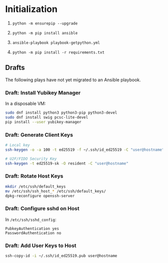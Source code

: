 # Initialization

1. `python -m ensurepip --upgrade`

2. `python -m pip install ansible`

3. `ansible-playbook playbook-getpython.yml`

4. `python -m pip install -r requirements.txt`

## Drafts

The following plays have not yet migrated to an Ansible playbook.

### Draft: Install Yubikey Manager
In a disposable VM:
```bash 
sudo dnf install python3 python3-pip python3-devel
sudo dnf install swig pcsc-lite-devel
pip install --user yubikey-manager
```

### Draft: Generate Client Keys
```bash
# Local key
ssh-keygen -o -a 100 -t ed25519 -f ~/.ssh/id_ed25519 -C "user@hostname"

# U2F/FIDO Security Key
ssh-keygen -t ed25519-sk -O resident -C "user@hostname"
```

### Draft: Rotate Host Keys
```bash
mkdir /etc/ssh/default_keys
mv /etc/ssh/ssh_host_* /etc/ssh/default_keys/
dpkg-reconfigure openssh-server
```

### Draft: Configure sshd on Host
In `/etc/ssh/sshd_config`:

```
PubkeyAuthentication yes
PasswordAuthentication no
```

### Draft: Add User Keys to Host
```bash
ssh-copy-id -i ~/.ssh/id_ed25519.pub user@hostname
```

